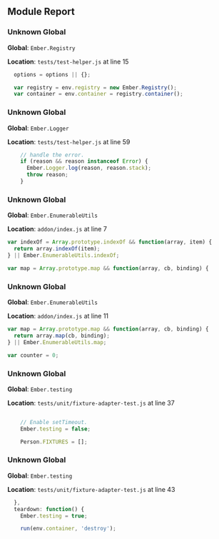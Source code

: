 ## Module Report
### Unknown Global

**Global**: `Ember.Registry`

**Location**: `tests/test-helper.js` at line 15

```js
  options = options || {};

  var registry = env.registry = new Ember.Registry();
  var container = env.container = registry.container();

```

### Unknown Global

**Global**: `Ember.Logger`

**Location**: `tests/test-helper.js` at line 59

```js
    // handle the error.
    if (reason && reason instanceof Error) {
      Ember.Logger.log(reason, reason.stack);
      throw reason;
    }
```

### Unknown Global

**Global**: `Ember.EnumerableUtils`

**Location**: `addon/index.js` at line 7

```js
var indexOf = Array.prototype.indexOf && function(array, item) {
  return array.indexOf(item);
} || Ember.EnumerableUtils.indexOf;

var map = Array.prototype.map && function(array, cb, binding) {
```

### Unknown Global

**Global**: `Ember.EnumerableUtils`

**Location**: `addon/index.js` at line 11

```js
var map = Array.prototype.map && function(array, cb, binding) {
  return array.map(cb, binding);
} || Ember.EnumerableUtils.map;

var counter = 0;
```

### Unknown Global

**Global**: `Ember.testing`

**Location**: `tests/unit/fixture-adapter-test.js` at line 37

```js

    // Enable setTimeout.
    Ember.testing = false;

    Person.FIXTURES = [];
```

### Unknown Global

**Global**: `Ember.testing`

**Location**: `tests/unit/fixture-adapter-test.js` at line 43

```js
  },
  teardown: function() {
    Ember.testing = true;

    run(env.container, 'destroy');
```
